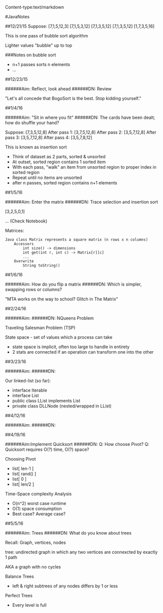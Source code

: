 Content-type:text/markdown


#JavaNotes

##12/21/15
Suppose: [7,1,5,12,3]
  [7,1,5,3,12]
  [7,1,3,5,12]
  [7,1,3,5,12]
  [1,7,3,5,16]

This is one pass of bubble sort algorithm

Lighter values "bubble" up to top

###Notes on bubble sort
- n+1 passes sorts n elements
- ...

##12/23/15

######Aim: Reflect, look ahead
######DN: Review

"Let's all concede that BogoSort is the best. Stop kidding yourself."

##1/4/16

######Aim: "Sit in where you fit"
######DN: The cards have been dealt; how do shuffle your hand?

Suppose: [7,3,5,12,8]
After pass 1: [3,7,5,12,8]
After pass 2: [3,5,7,12,8]
After pass 3: [3,5,7,12,8]
After pass 4: [3,5,7,8,12]

This is known as insertion sort
- Think of dataset as 2 parts, sorted & unsorted
- At outset, sorted region contains 1 sorted item
- With each pass, "walk" an item from unsorted region to proper index in sorted region
- Repeat until no items are unsorted
- after n passes, sorted region contains n+1 elements

##1/5/16

######Aim: Enter the matrix
######DN: Trace selection and insertion sort

[3,2,5,0,1]

... (Check Notebook)

Matrices:

	Java class Matrix represents a square matrix (n rows x n columns)
		Accessors
			int size() -> dimensions
			int get(int r, int c) -> Matrix[r][c]
			...
		Overwrite
			String toString()

##1/6/16

######Aim: How do you flip a matrix
######DN: Which is simpler, swapping rows or columns?

"MTA works on the way to school?
	Glitch in The Matrix"

##2/24/16

######Aim: 
######DN: NQueens Problem

Traveling Salesman Problem (TSP)

State space - set of values which a process can take
 - state space is implicit, often too large to handle in entirety
 - 2 stats are connected if an operation can transform one into the other

##3/23/16

######Aim:
######DN:

Our linked-list (so far):
 - interface Iterable
 - interface List
 - public class LList implements List
 - private class DLLNode (nested/wrapped in LList)

##4/12/16

######Aim:
######DN:

##4/19/16

######Aim:Implement Quicksort
######DN: Q: How choose Pivot? Q: Quicksort requires O(?) time, O(?) space?

Choosing Pivot
 - list[ len-1 ]
 - list[ rand() ]
 - list[ 0 ]
 - list[ len/2 ]

Time-Space complexity Analysis
 - O(n^2) worst case runtime
 - O(1) space consumption
 - Best case? Average case?

##5/5/16

######Aim: Trees 
######DN: What do you know about trees

Recall: Graph, vertices, nodes

tree: undirected graph in which any two vertices are connexcted by exactly 1 path

AKA a graph with no cycles

Balance Trees
 - left & right subtrees of any nodes differs by 1 or less

Perfect Trees
 - Every level is full